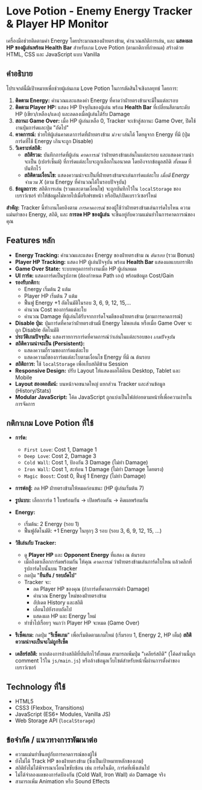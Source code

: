 # Love Potion - Enemy Energy Tracker & Player HP Monitor

เครื่องมือช่วยติดตามค่า Energy โดยประมาณของฝ่ายตรงข้าม, คำนวณสถิติการเล่น, และ **แสดงผล HP ของผู้เล่นพร้อม Health Bar** สำหรับเกม Love Potion (ตามกติกาที่กำหนด) สร้างด้วย HTML, CSS และ JavaScript แบบ Vanilla

## คำอธิบาย

โปรเจกต์นี้มีเป้าหมายเพื่อช่วยผู้เล่นเกม Love Potion ในการตัดสินใจเชิงกลยุทธ์ โดยการ:

1.  **ติดตาม Energy:** คำนวณและแสดงค่า Energy ที่คาดว่าฝ่ายตรงข้ามจะมีในแต่ละรอบ
2.  **ติดตาม Player HP:** แสดง HP ปัจจุบันของผู้เล่น พร้อม **Health Bar** ที่เปลี่ยนสีตามระดับ HP (เขียว/เหลือง/แดง) และลดลงเมื่อผู้เล่นได้รับ Damage
3.  **สถานะ Game Over:** เมื่อ HP ผู้เล่นเหลือ 0, Tracker จะเข้าสู่สถานะ Game Over, ปิดใช้งานปุ่มการ์ดและปุ่ม "ถัดไป"
4.  **คาดการณ์:** ช่วยให้ผู้เล่นคาดเดาการ์ดที่ฝ่ายตรงข้าม *น่าจะ* เล่นได้ โดยดูจาก Energy ที่มี (ปุ่มการ์ดที่ใช้ Energy เกินจะถูก Disable)
5.  **วิเคราะห์สถิติ:**
    *   **สถิติรวม:** บันทึกการ์ดที่ผู้เล่น *คาดการณ์* ว่าฝ่ายตรงข้ามเล่นในแต่ละรอบ และแสดงความน่าจะเป็น (เปอร์เซ็นต์) ที่การ์ดแต่ละใบจะถูกเลือกในอนาคต โดยอิงจากข้อมูลสถิติ *ทั้งหมด* ที่บันทึกไว้
    *   **สถิติตามเงื่อนไข:** แสดงความน่าจะเป็นที่ฝ่ายตรงข้ามจะเล่นการ์ดแต่ละใบ *เมื่อมี Energy จำนวน X* (ตาม Energy ที่คำนวณได้ในรอบปัจจุบัน)
6.  **ข้อมูลถาวร:** สถิติการเล่น (รวมและตามเงื่อนไข) จะถูกบันทึกไว้ใน `localStorage` ของเบราว์เซอร์ ทำให้ข้อมูลไม่หายไปเมื่อรีเฟรชหน้า หรือปิด/เปิดเบราว์เซอร์ใหม่

**สำคัญ:** Tracker นี้ทำงานโดยอิงตาม *การคาดการณ์* ของผู้ใช้ว่าฝ่ายตรงข้ามเล่นการ์ดใบไหน ความแม่นยำของ Energy, สถิติ, และ **การลด HP ของผู้เล่น** จะขึ้นอยู่กับความแม่นยำในการคาดการณ์ของคุณ

## Features หลัก

*   **Energy Tracking:** คำนวณและแสดง Energy ของฝ่ายตรงข้าม ณ *ต้นรอบ* (รวม Bonus)
*   **Player HP Tracking:** แสดง HP ผู้เล่นปัจจุบัน พร้อม **Health Bar** แสดงผลแบบกราฟิก
*   **Game Over State:** ระบบหยุดการทำงานเมื่อ HP ผู้เล่นหมด
*   **UI การ์ด:** แสดงการ์ดเป็นรูปภาพ (ต้องกำหนด Path เอง) พร้อมข้อมูล Cost/Gain
*   **รองรับกติกา:**
    *   Energy เริ่มต้น 2 แต้ม
    *   Player HP เริ่มต้น 7 แต้ม
    *   ฟื้นฟู Energy +1 อัตโนมัติในรอบ 3, 6, 9, 12, 15,...
    *   คำนวณ Cost ของการ์ดแต่ละใบ
    *   คำนวณ Damage ที่ผู้เล่นได้รับจากการ์ดโจมตีของฝ่ายตรงข้าม (ตามการคาดการณ์)
*   **Disable ปุ่ม:** ปุ่มการ์ดที่คาดว่าฝ่ายตรงข้ามมี Energy ไม่พอเล่น หรือเมื่อ Game Over จะถูก Disable อัตโนมัติ
*   **ประวัติเกมปัจจุบัน:** แสดงรายการการ์ดที่คาดการณ์ว่าเล่นในแต่ละรอบของ *เกมปัจจุบัน*
*   **สถิติความน่าจะเป็น (Persistent):**
    *   แสดงความถี่รวมของการ์ดแต่ละใบ
    *   แสดงความถี่ของการ์ดแต่ละใบตามเงื่อนไข Energy ที่มี ณ ต้นรอบ
*   **สถิติถาวร:** ใช้ `localStorage` เพื่อเก็บสถิติข้าม Session
*   **Responsive Design:** ปรับ Layout ให้แสดงผลได้ดีบน Desktop, Tablet และ Mobile
*   **Layout สองคอลัมน์:** บนหน้าจอขนาดใหญ่ แยกส่วน Tracker และส่วนข้อมูล (History/Stats)
*   **Modular JavaScript:** โค้ด JavaScript ถูกแบ่งเป็นไฟล์ย่อยตามหน้าที่เพื่อความง่ายในการจัดการ

## กติกาเกม Love Potion ที่ใช้

*   **การ์ด:**
    *   `First Love`: Cost 1, Damage 1
    *   `Deep Love`: Cost 2, Damage 3
    *   `Cold Wall`: Cost 1, ป้องกัน 3 Damage (ไม่ทำ Damage)
    *   `Iron Wall`: Cost 1, สะท้อน 1 Damage (ไม่ทำ Damage โดยตรง)
    *   `Magic Boost`: Cost 0, ฟื้นฟู 1 Energy (ไม่ทำ Damage)
*   **การต่อสู้:** ลด HP ฝ่ายตรงข้ามให้หมดก่อนชนะ (HP ผู้เล่นเริ่มต้น 7)
*   **รูปแบบ:** เลือกการ์ด 1 ใบพร้อมกัน -> เปิดพร้อมกัน -> คิดผลพร้อมกัน
*   **Energy:**
    *   เริ่มต้น: 2 Energy (รอบ 1)
    *   ฟื้นฟูอัตโนมัติ: +1 Energy ในทุกๆ 3 รอบ (รอบ 3, 6, 9, 12, 15, ...)

*   **วิธีเล่นกับ Tracker:**
    *   ดู **Player HP** และ **Opponent Energy** ที่แสดง ณ ต้นรอบ
    *   เมื่อถึงตาเลือกการ์ดพร้อมกัน ให้คุณ *คาดการณ์* ว่าฝ่ายตรงข้ามเล่นการ์ดใบไหน แล้วคลิกที่รูปการ์ดใบนั้นบน Tracker
    *   กดปุ่ม "**ยืนยัน / รอบถัดไป**"
    *   Tracker จะ:
        *   ลด Player HP ของคุณ (ถ้าการ์ดที่คาดการณ์ทำ Damage)
        *   คำนวณ Energy ใหม่ของฝ่ายตรงข้าม
        *   อัปเดต History และสถิติ
        *   เลื่อนไปยังรอบถัดไป
        *   แสดงผล HP และ Energy ใหม่
    *   ทำซ้ำไปเรื่อยๆ จนกว่า Player HP จะหมด (Game Over)
*   **รีเซ็ตเกม:** กดปุ่ม "**รีเซ็ตเกม**" เพื่อเริ่มติดตามเกมใหม่ (เริ่มรอบ 1, Energy 2, HP เต็ม) **สถิติความน่าจะเป็นจะไม่ถูกรีเซ็ต**
*   **เคลียร์สถิติ:** หากต้องการล้างสถิติที่บันทึกไว้ทั้งหมด สามารถเพิ่มปุ่ม "เคลียร์สถิติ" (โค้ดส่วนนี้ถูก comment ไว้ใน `js/main.js`) หรือล้างข้อมูลเว็บไซต์สำหรับหน้านี้ผ่านการตั้งค่าของเบราว์เซอร์

## Technology ที่ใช้

*   HTML5
*   CSS3 (Flexbox, Transitions)
*   JavaScript (ES6+ Modules, Vanilla JS)
*   Web Storage API (`localStorage`)

## ข้อจำกัด / แนวทางการพัฒนาต่อ

*   ความแม่นยำขึ้นอยู่กับการคาดการณ์ของผู้ใช้
*   ยังไม่ได้ Track HP ของฝ่ายตรงข้าม (ซึ่งเป็นเป้าหมายหลักของเกม)
*   สถิติยังไม่ได้พิจารณาเงื่อนไขซับซ้อน เช่น การ์ดในมือ, การ์ดที่เพิ่งเล่นไป
*   ไม่ได้จำลองผลของการ์ดป้องกัน (Cold Wall, Iron Wall) ต่อ Damage จริง
*   สามารถเพิ่ม Animation หรือ Sound Effects